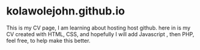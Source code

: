 # kolawolejohn.github.io
This is my CV page, I am learning about hosting host github. here in is my CV created with HTML, CSS,
and hopefully I will add Javascript , then PHP, feel free, to help make this better.
